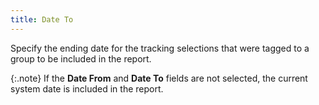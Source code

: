 ```yaml
---
title: Date To
---
```



Specify the ending date for the tracking selections that were tagged  to a group to be included in the report.


{:.note}
If the **Date From** and **Date 
 To** fields are not selected, the current system date is included  in the report.

